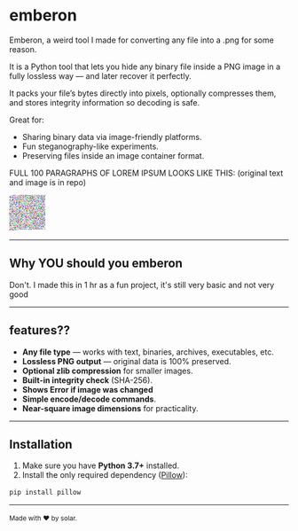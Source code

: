 # emberon
Emberon, a weird tool I made for converting any file into a .png for some reason.

It is a Python tool that lets you hide any binary file inside a PNG image in a fully lossless way — and later recover it perfectly.

It packs your file’s bytes directly into pixels, optionally compresses them, and stores integrity information so decoding is safe.

 Great for:
- Sharing binary data via image-friendly platforms.
- Fun steganography-like experiments.
- Preserving files inside an image container format.

FULL 100 PARAGRAPHS OF LOREM IPSUM LOOKS LIKE THIS: (original text and image is in repo)


![lorem_ipsum_100_paragraphs](lorem_ipsum_encoded.png)


---

## Why YOU should you emberon
 Don't. I made this in 1 hr as a fun project, it's still very basic and not very good

---

## features??
 - **Any file type** — works with text, binaries, archives, executables, etc.
- **Lossless PNG output** — original data is 100% preserved.
- **Optional zlib compression** for smaller images.
- **Built-in integrity check** (SHA-256).
- **Shows Error if image was changed**
- **Simple encode/decode commands**.
- **Near-square image dimensions** for practicality.

---

## Installation

1. Make sure you have **Python 3.7+** installed.
2. Install the only required dependency ([Pillow](https://pypi.org/project/Pillow/)):

```bash
pip install pillow
```
---

<sup> Made with ❤️ by solar. <sup>



